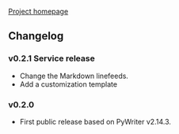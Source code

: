 [Project homepage](index.md)

## Changelog

### v0.2.1 Service release
* Change the Markdown linefeeds.
* Add a customization template


### v0.2.0
* First public release based on PyWriter v2.14.3.

